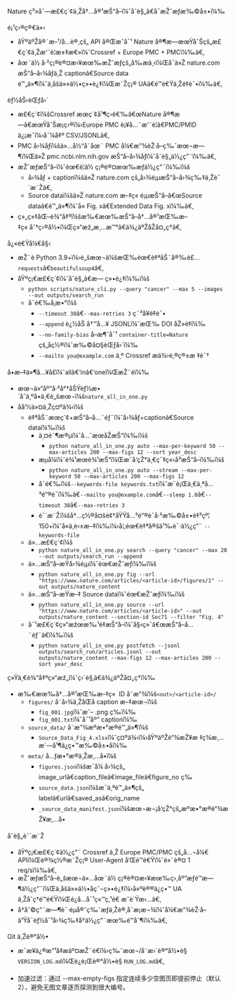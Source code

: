 ﻿Nature ç³»åˆ—æ£€ç´¢ä¸Žå†…å®¹æŠ“å–ï¼ˆåˆè§„ã€å¯æŽˆæƒæ‰©å±•ï¼‰

é¡¹ç›®ç®€ä»‹
- åŸºäºŽå®˜æ–¹/å…è®¸çš„ API å®Œæˆå¯¹ Nature å®¶æ—æœŸåˆŠçš„æ£€ç´¢ä¸Žæ‘˜è¦æ±‡æ€»ï¼ˆCrossref + Europe PMC + PMCï¼‰ã€‚
- åœ¨ä½ å·²ç¡®è®¤æ‹¥æœ‰æŽˆæƒçš„å‰æä¸‹ï¼Œå¯ä»Ž nature.com æŠ“å–å›¾åƒä¸Ž captionã€Source data é™„ä»¶ï¼ˆä¸åšä»»ä½•ç»•è¿‡ï¼Œæ˜Žç¡® UAã€é™é€Ÿä¸Žé‡è¯•ï¼‰ã€‚

èƒ½åŠ›èŒƒå›´
- æ£€ç´¢ï¼šCrossref æœç´¢å¹¶ç­›é€‰â€œNature å®¶æ—â€æœŸåˆŠæ¡ç›®ï¼›Europe PMC è¡¥å…¨æ‘˜è¦ã€PMC/PMID ä¿¡æ¯ï¼›å¯¼å‡º CSV/JSONLã€‚
- PMC å›¾åƒï¼šä»…å½“å­˜åœ¨ PMC å¼€æ”¾èŽ·å–ç‰ˆæœ¬æ—¶ï¼Œä»Ž pmc.ncbi.nlm.nih.gov æŠ“å–å›¾åƒï¼ˆåˆè§„ä½¿ç”¨ï¼‰ã€‚
- æŽˆæƒæŠ“å–ï¼ˆéœ€è¦ä½ ç¡®è®¤æœ‰æƒä½¿ç”¨ï¼‰ï¼š
  - å›¾åƒ + captionï¼šä»Ž nature.com çš„å›¾é¡µæŠ“å–å›¾ç‰‡ä¸Žè¯´æ˜Žã€‚
  - Source dataï¼šä»Ž nature.com æ–‡ç« é¡µæŠ“å–â€œSource dataâ€é™„ä»¶ï¼ˆå« Fig. xã€Extended Data Fig. xï¼‰ã€‚
- ç»„ç»‡åŒ–è¾“å‡ºï¼šæ‰€æœ‰æŠ“å–å†…å®¹æŒ‰æ–‡ç« åˆ†ç›®å½•ï¼Œç»“æž„æ¸…æ™°ã€ä¾¿äºŽåŽå¤„ç†ã€‚

å¿«é€Ÿå¼€å§‹
- æŽ¨è Python 3.9+ï¼›è„šæœ¬ä¼šæŒ‰éœ€è‡ªåŠ¨å®‰è£… `requests`ã€`beautifulsoup4`ã€‚
- åŸºç¡€æ£€ç´¢ï¼ˆåˆè§„ã€æ— ç»•è¿‡ï¼‰ï¼š
  - `python scripts/nature_cli.py --query "cancer" --max 5 --images --out outputs/search_run`
  - å¯é€‰å‚æ•°ï¼š
    - `--timeout 30`ã€`--max-retries 3` ç¨³å¥é‡è¯•
    - `--append` è¿½åŠ å†™å…¥ JSONLï¼ˆæŒ‰ DOI åŽ»é‡ï¼‰
    - `--no-family-bias` å–æ¶ˆå¯¹ `container-title=Nature` çš„åç½®ï¼ˆæ‰©å¤§èŒƒå›´ï¼‰
    - `--mailto you@example.com` ä¸º Crossref æä¾›é‚®ç®±æ ‡è¯†

å•æ–‡ä»¶å…¥å£ï¼ˆallâ€‘inâ€‘oneï¼ŒæŽ¨èï¼‰
- æœ¬ä»“åº“å·²å°†åŠŸèƒ½æ•´åˆä¸ºå•ä¸€è„šæœ¬ï¼š`nature_all_in_one.py`
- å­å‘½ä»¤ä¸Žç¤ºä¾‹ï¼š
  - è‡ªåŠ¨æœç´¢+æŠ“å–å…¨éƒ¨ï¼ˆå›¾åƒ+captionã€Source dataï¼‰ï¼š
    - ä¸¤é˜¶æ®µï¼ˆå…ˆæœåŽæŠ“ï¼‰ï¼š
      - `python nature_all_in_one.py auto --max-per-keyword 50 --max-articles 200 --max-figs 12 --sort year_desc`
    - æµå¼ï¼ˆè¾¹æœè¾¹æŠ“ï¼Œæ¯å‘çŽ°ä¸€ç¯‡ç«‹å³æŠ“å–ï¼‰ï¼š
      - `python nature_all_in_one.py auto --stream --max-per-keyword 50 --max-articles 200 --max-figs 12`
    - å¯é€‰ï¼š`--keywords-file keywords.txt`ï¼ˆæ¯è¡Œä¸€ä¸ªå…³é”®è¯ï¼‰ã€`--mailto you@example.com`ã€`--sleep 1.0`ã€`--timeout 30`ã€`--max-retries 3`
    - è¯´æ˜Žï¼šå†…ç½®å¤šé¢†åŸŸå…³é”®è¯å·²æ‰©å±•è‡³çº¦ 150+ï¼ˆå«ä¸­è‹±æ–‡ï¼‰ï¼›å¦‚éœ€è‡ªå®šä¹‰è¯·ä½¿ç”¨ `--keywords-file`
  - ä»…æ£€ç´¢ï¼š
    - `python nature_all_in_one.py search --query "cancer" --max 20 --out outputs/search_run --append`
  - ä»…æŠ“å–æŸå›¾é¡µï¼ˆéœ€æŽˆæƒï¼‰ï¼š
    - `python nature_all_in_one.py fig --url "https://www.nature.com/articles/<article-id>/figures/1" --out outputs/nature_content`
  - ä»…æŠ“å–æŸæ–‡ Source dataï¼ˆéœ€æŽˆæƒï¼‰ï¼š
    - `python nature_all_in_one.py source --url "https://www.nature.com/articles/<article-id>" --out outputs/nature_content --section-id Sec71 --filter "Fig. 4"`
  - å¯¹æ£€ç´¢ç»“æžœæ‰¹é‡æŠ“å–ï¼ˆå§‹ç»ˆâ€œæŠ“å–å…¨éƒ¨â€ï¼‰ï¼š
    - `python nature_all_in_one.py postfetch --jsonl outputs/search_run/articles.jsonl --out outputs/nature_content --max-figs 12 --max-articles 200 --sort year_desc`

ç»Ÿä¸€è¾“å‡ºç»“æž„ï¼ˆç›´è§‚ã€ä¾¿äºŽå¤„ç†ï¼‰
- æ‰€æœ‰å†…å®¹æŒ‰æ–‡ç«  ID å­˜æ”¾ï¼š`<out>/<article-id>/`
  - `figures/` å­˜å›¾ä¸ŽåŒå caption æ–‡æœ¬ï¼š
    - `fig_001.jpg`ï¼ˆæˆ– .png ç­‰ï¼‰
    - `fig_001.txt`ï¼ˆå¯¹åº” captionï¼‰
  - `source_data/` å­˜æ”¾æºæ•°æ®é™„ä»¶ï¼š
    - `Source_Data_Fig_4.xlsx`ï¼ˆç¤ºä¾‹ï¼›åŸºäºŽé“¾æŽ¥æ ‡ç­¾æ¸…æ´—å¹¶ä¿ç•™æ‰©å±•åï¼‰
  - `meta/` å…ƒæ•°æ®ä¸Žæ¸…å•ï¼š
    - `figures.json`ï¼šæ¯å¼ å›¾çš„ image_urlã€caption_fileã€image_fileã€figure_no ç­‰
    - `source_data.json`ï¼šæ¯ä¸ªé™„ä»¶çš„ labelã€urlã€saved_asã€orig_name
    - `_source_data_manifest.json`ï¼šæœ¬æ¬¡å‘çŽ°çš„æºæ•°æ®é“¾æŽ¥æ¸…å•

åˆè§„è¯´æ˜Ž
- åŸºç¡€æ£€ç´¢ä½¿ç”¨ Crossref ä¸Ž Europe PMC/PMC çš„å…¬å¼€ APIï¼Œè®¾ç½®æ˜Žç¡® User-Agent å’Œé™é€Ÿï¼ˆé»˜è®¤ 1 req/sï¼‰ã€‚
- æŽˆæƒæŠ“å–è„šæœ¬ä»…åœ¨ä½ ç¡®è®¤æ‹¥æœ‰ç›¸åº”æƒé™æ—¶ä½¿ç”¨ï¼Œä¸åšä»»ä½•åçˆ¬ç»•è¿‡ï¼›å»ºè®®ä¿ç•™ UA ä¸Žåˆç†é™é€Ÿï¼Œé¿å…å¯¹ç«™ç‚¹é€ æˆè´Ÿæ‹…ã€‚
- å†åˆ©ç”¨æ—¶è¯·éµå®ˆç‰ˆæƒä¸Žè®¸å¯æ¡æ¬¾ï¼ˆå¼€æ”¾èŽ·å–ä¹Ÿå¯èƒ½å¯¹å›¾ç‰‡å†ä½¿ç”¨æœ‰é™åˆ¶ï¼‰ã€‚

Git ä¸Žè®°å½•
- æ¯æ­¥ä¿®æ”¹å‡æäº¤æŽ¨é€ï¼›ç‰ˆæœ¬/å˜æ›´è®°å½•è§ `VERSION_LOG.md`ï¼Œè¿è¡Œè®°å½•è§ `RUN_LOG.md`ã€‚


- 加速过滤：通过 --max-empty-figs 指定连续多少空图页即提前停止（默认 2），避免无图文章逐页探测到很大编号。
